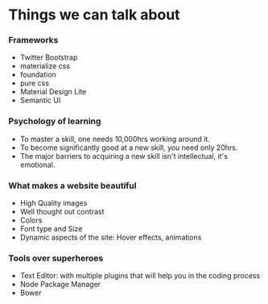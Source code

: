 # Things we can talk about

### Frameworks
  - Twitter Bootstrap
  - materialize css
  - foundation
  - pure css
  - Material Design Lite
  - Semantic UI

### Psychology of learning
  - To master a skill, one needs 10,000hrs working around it.
  - To become significantly good at a new skill, you need only 20hrs.
  - The major barriers to acquiring a new skill isn't intellectual, it's emotional.

### What makes a website beautiful
  - High Quality images
  - Well thought out contrast
  - Colors
  - Font type and Size
  - Dynamic aspects of the site: Hover effects, animations

### Tools over superheroes
  - Text Editor: with multiple plugins that will help you in the coding process
  - Node Package Manager
  - Bower
